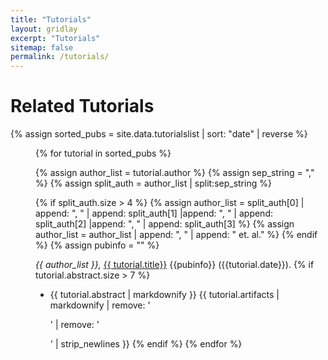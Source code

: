 ```yaml
---
title: "Tutorials"
layout: gridlay
excerpt: "Tutorials"
sitemap: false
permalink: /tutorials/
---
```



# Related Tutorials

<div class="nomarkul">

{% assign sorted_pubs = site.data.tutorialslist | sort: "date" | reverse %}

<div style="padding-left: 40px;">

{% for tutorial in sorted_pubs %}

{% assign author_list = tutorial.author %}
{% assign sep_string = "," %}
{% assign split_auth = author_list | split:sep_string %}

{% if split_auth.size > 4 %}
{% assign author_list = split_auth[0] | append: ", " | append: split_auth[1] |append: ", " |  append: split_auth[2] |append: ", " |  append: split_auth[3] %}
{% assign author_list = author_list | append: ", " | append: " et. al." %}
{% endif %}
{% assign pubinfo = "" %}


<em>{{ author_list }}, </em> <a href="{{ tutorial.url }}">{{ tutorial.title}}</a>
{{pubinfo}} ({{tutorial.date}}).
{% if  tutorial.abstract.size  > 7 %}
* {{ tutorial.abstract | markdownify }}
{{ tutorial.artifacts | markdownify | remove: '<p>' | remove: '</p>' | strip_newlines }}
{% endif %}
{% endfor %}
</div>
</div>
